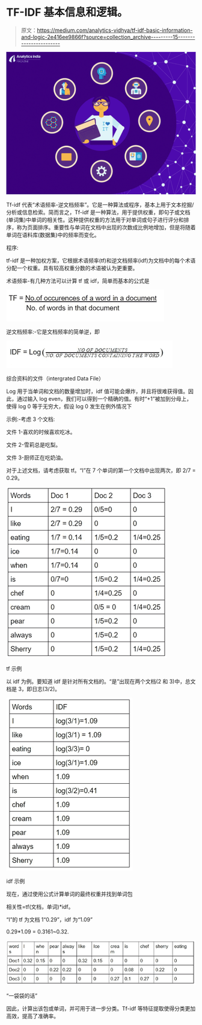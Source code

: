 # TF-IDF 基本信息和逻辑。

> 原文：<https://medium.com/analytics-vidhya/tf-idf-basic-information-and-logic-2e416ee9866f?source=collection_archive---------15----------------------->

![](img/273870ba19b89120d008d23d58a86ae0.png)

Tf-idf 代表“术语频率-逆文档频率”。它是一种算法或程序，基本上用于文本挖掘/分析或信息检索。简而言之，Tf-idf 是一种算法，用于提供权重，即句子或文档(单词集)中单词的相关性。这种提供权重的方法用于对单词或句子进行评分和排序，称为页面排序。重要性与单词在文档中出现的次数成比例地增加，但是将随着单词在语料库(数据集)中的频率而变化。

程序:

tf-idf 是一种加权方案，它根据术语频率(tf)和逆文档频率(idf)为文档中的每个术语分配一个权重。具有较高权重分数的术语被认为更重要。

术语频率-有几种方法可以计算 tf 或 idf，简单而基本的公式是

![](img/2c56886907cf5882b7177e243e25c7c9.png)

逆文档频率:-它是文档频率的简单逆，即

![](img/31a1c949f3d640398b0a9fead0d0bc40.png)

综合资料的文件（intergrated Data File）

Log 用于当单词和文档的数量增加时，idf 值可能会爆炸，并且将很难获得值。因此，通过输入 log even，我们可以得到一个精确的值。有时“+1”被加到分母上，使得 log 0 等于无穷大，假设 log 0 发生在例外情况下

示例:-考虑 3 个文档:

文件 1-喜欢的时候喜欢吃冰。

文件 2-雪莉总是吃梨。

文件 3-厨师正在吃奶油。

对于上述文档，请考虑获取 tf。“I”在 7 个单词的第一个文档中出现两次，即 2/7 = 0.29。

![](img/bfcd133e18f99e8d22d4f63a17d3dbd3.png)

tf 示例

以 idf 为例。要知道 idf 是针对所有文档的。“是”出现在两个文档(2 和 3)中，总文档是 3，即日志(3/2)。

![](img/135a970a1cbec08b4546f7337a06a589.png)

idf 示例

现在，通过使用公式计算单词的最终权重并找到单词包

相关性=tf(文档，单词)*idf。

“I”的 tf 为文档 1“0.29”，idf 为“1.09”

0.29*1.09 = 0.3161~0.32.

![](img/64a36872c4529f3eaa45976c673776e2.png)

“一袋袋的话”

因此，计算出该包或单词，并可用于进一步分类。Tf-idf 等特征提取使得分类更加高效，提高了准确率。